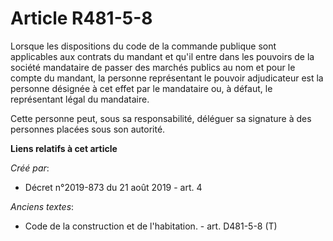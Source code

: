 # Article R481-5-8

Lorsque les dispositions du code de la commande publique sont applicables aux contrats du mandant et qu'il entre dans les
pouvoirs de la société mandataire de passer des marchés publics au nom et pour le compte du mandant, la personne représentant
le pouvoir adjudicateur est la personne désignée à cet effet par le mandataire ou, à défaut, le représentant légal du
mandataire.

Cette personne peut, sous sa responsabilité, déléguer sa signature à des personnes placées sous son autorité.

**Liens relatifs à cet article**

_Créé par_:

  - Décret n°2019-873 du 21 août 2019 - art. 4

_Anciens textes_:

  - Code de la construction et de l'habitation. - art. D481-5-8 (T)
